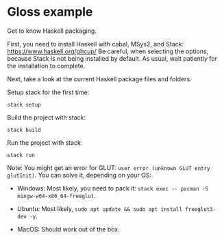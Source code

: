 # Gloss example

Get to know Haskell packaging.

First, you need to install Haskell with cabal, MSys2, and Stack: https://www.haskell.org/ghcup/
Be careful, when selecting the options, because Stack is not being installed by default.
As usual, wait patiently for the installation to complete.

Next, take a look at the current Haskell package files and folders.

Setup stack for the first time:

```
stack setup
```

Build the project with stack:

```
stack build
```

Run the project with stack:

```
stack run
```

Note: You might get an error for GLUT: `user error (unknown GLUT entry glutInit)`. You can solve it, depending on your OS:

- Windows: Most likely, you need to pack it: `stack exec -- pacman -S mingw-w64-x86_64-freeglut`.

- Ubuntu: Most likely, `sudo apt update && sudo apt install freeglut3-dev -y`.

- MacOS: Should work out of the box.
